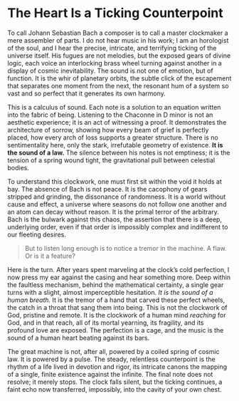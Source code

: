 # The Heart Is a Ticking Counterpoint

To call Johann Sebastian Bach a composer is to call a master clockmaker a mere assembler of parts. I do not hear music in his work; I am an horologist of the soul, and I hear the precise, intricate, and terrifying ticking of the universe itself. His fugues are not melodies, but the exposed gears of divine logic, each voice an interlocking brass wheel turning against another in a display of cosmic inevitability. The sound is not one of emotion, but of function. It is the whir of planetary orbits, the subtle click of the escapement that separates one moment from the next, the resonant hum of a system so vast and so perfect that it generates its own harmony.

This is a calculus of sound. Each note is a solution to an equation written into the fabric of being. Listening to the Chaconne in D minor is not an aesthetic experience; it is an act of witnessing a proof. It demonstrates the architecture of sorrow, showing how every beam of grief is perfectly placed, how every arch of loss supports a greater structure. There is no sentimentality here, only the stark, irrefutable geometry of existence. **It is the sound of a law.** The silence between his notes is not emptiness; it is the tension of a spring wound tight, the gravitational pull between celestial bodies.

To understand this clockwork, one must first sit within the void it holds at bay. The absence of Bach is not peace. It is the cacophony of gears stripped and grinding, the dissonance of randomness. It is a world without cause and effect, a universe where seasons do not follow one another and an atom can decay without reason. It is the primal terror of the arbitrary. Bach is the bulwark against this chaos, the assertion that there is a deep, underlying order, even if that order is impossibly complex and indifferent to our fleeting desires.

> But to listen long enough is to notice a tremor in the machine. A flaw. Or is it a feature?

Here is the turn. After years spent marveling at the clock’s cold perfection, I now press my ear against the casing and hear something more. Deep within the faultless mechanism, behind the mathematical certainty, a single gear turns with a slight, almost imperceptible hesitation. *It is the sound of a human breath.* It is the tremor of a hand that carved these perfect wheels, the catch in a throat that sang them into being. This is not the clockwork of God, pristine and remote. It is the clockwork of a human mind *reaching* for God, and in that reach, all of its mortal yearning, its fragility, and its profound love are exposed. The perfection is a cage, and the music is the sound of a human heart beating against its bars.

The great machine is not, after all, powered by a coiled spring of cosmic law. It is powered by a pulse. The steady, relentless counterpoint is the rhythm of a life lived in devotion and rigor, its intricate canons the mapping of a single, finite existence against the infinite. The final note does not resolve; it merely stops. The clock falls silent, but the ticking continues, a faint echo now transferred, impossibly, into the cavity of your own chest.
